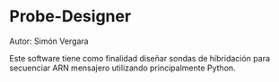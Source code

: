 # Probe-Designer
Autor: Simón Vergara

Este software tiene como finalidad diseñar sondas de hibridación para secuenciar ARN mensajero utilizando principalmente Python.
